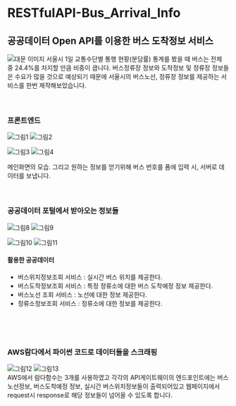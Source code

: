 # RESTfulAPI-Bus_Arrival_Info
## 공공데이터 Open API를 이용한 버스 도착정보 서비스
![대문 이미지](https://user-images.githubusercontent.com/74912530/103458602-1714ed00-4d4d-11eb-98a9-818bde8fab6e.png) 
서울시 1일 교통수단별 통행 현황(분담률) 통계를 봤을 때 버스는 전체 중 24.4%를 차지할 만큼 비중이 큽니다. 
버스정류장 정보와 도착정보 및 정류장 정보들은 수요가 많을 것으로 예상되기 때문에 
서울시의 버스노선, 정류장 정보를 제공하는 서비스를 한번 제작해보았습니다.
<br/>
<br/>
<br/>

### 프론트엔드
![그림1](https://user-images.githubusercontent.com/74912530/103458720-32ccc300-4d4e-11eb-98fe-fef0dd390ba1.png)
![그림2](https://user-images.githubusercontent.com/74912530/103458724-352f1d00-4d4e-11eb-8b62-435fc5fc2353.png)

![그림3](https://user-images.githubusercontent.com/74912530/103458725-35c7b380-4d4e-11eb-8843-e12611864539.png)
![그림4](https://user-images.githubusercontent.com/74912530/103458726-36f8e080-4d4e-11eb-8993-d77eff01314c.png)

메인화면의 모습. 그리고 원하는 정보를 얻기위해 버스 번호를 폼에 입력 시, 서버로 데이터를 보냅니다. 
<br/>
<br/>
<br/>

### 공공데이터 포털에서 받아오는 정보들
![그림8](https://user-images.githubusercontent.com/74912530/103458754-745d6e00-4d4e-11eb-9597-2158efc44635.png)
![그림9](https://user-images.githubusercontent.com/74912530/103458756-74f60480-4d4e-11eb-9559-20f4a897a173.png)

![그림10](https://user-images.githubusercontent.com/74912530/103458752-732c4100-4d4e-11eb-8875-32ca160061c9.png)
![그림11](https://user-images.githubusercontent.com/74912530/103458753-73c4d780-4d4e-11eb-91ba-ecb1e60edd4e.png)
<br/>
#### 활용한 공공데이터
- 버스위치정보조회 서비스 : 실시간 버스 위치를 제공한다.
- 버스도착정보조회 서비스 : 특정 정류소에 대한 버스 도착예정 정보 제공한다.
- 버스노선 조회 서비스 : 노선에 대한 정보 제공한다.
- 정류소정보조회 서비스 : 정류소에 대한 정보를 제공한다.
<br/>
<br/>
<br/>

### AWS람다에서 파이썬 코드로 데이터들을 스크래핑
![그림12](https://user-images.githubusercontent.com/74912530/103459054-b3d88a00-4d4f-11eb-8c28-9abb1fe4a2ce.png)
![그림13](https://user-images.githubusercontent.com/74912530/103459253-462d5d80-4d51-11eb-9436-e1c89381038a.PNG)
<br/>
AWS에서 람다함수는 3개를 사용하였고 각각의 API게이트웨이의 엔드포인트에는 버스노선정보, 버스도착예정 정보, 실시간 버스위치정보들이 출력되어있고 웹페이지에서 request시 response로 해당 정보들이 넘어올 수 있도록 합니다.
<br/>
<br/>
<br/>
